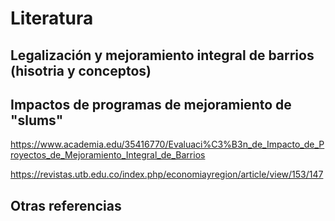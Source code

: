 # Literatura 

## Legalización y mejoramiento integral de barrios (hisotria y conceptos)




## Impactos de programas de mejoramiento de "slums"


https://www.academia.edu/35416770/Evaluaci%C3%B3n_de_Impacto_de_Proyectos_de_Mejoramiento_Integral_de_Barrios


https://revistas.utb.edu.co/index.php/economiayregion/article/view/153/147

## Otras referencias
